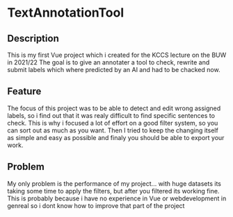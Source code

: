 # TextAnnotationTool

## Description
This is my first Vue project which i created for the KCCS lecture on the BUW in 2021/22
The goal is to give an annotater a tool to check, rewrite and submit labels which where predicted by an AI and had to be chacked now.

## Feature
The focus of this project was to be able to detect and edit wrong assigned labels, so i find out that it was realy difficult to find specific sentences to check.
This is why i focused a lot of effort on a good filter system, so you can sort out as much as you want.
Then I tried to keep the changing itself as simple and easy as possible and finaly you should be able to export your work.

## Problem
My only problem is the performance of my project... with huge datasets its taking some time to apply the filters, but after you filtered its working fine.
This is probably because i have no experience in Vue or webdevelopment in genreal so i dont know how to improve that part of the project
